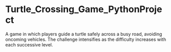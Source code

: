 # Turtle_Crossing_Game_PythonProject
A game in which players guide a turtle safely across a busy road, avoiding oncoming vehicles. 
The challenge intensifies as the difficulty increases with each successive level.
